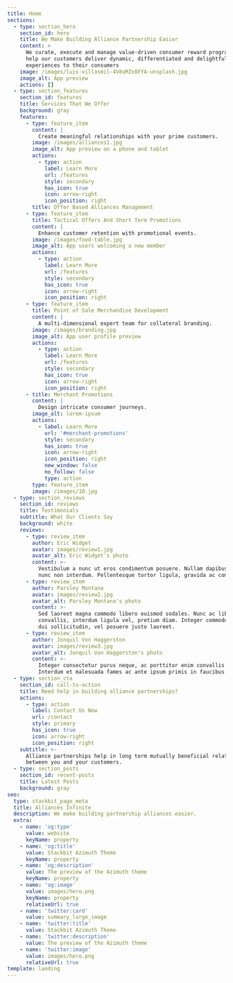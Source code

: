 ```yaml
---
title: Home
sections:
  - type: section_hero
    section_id: hero
    title: We Make Building Alliance Partnership Easier
    content: >
      We curate, execute and manage value-driven consumer reward programs that
      help our customers deliver dynamic, differentiated and delightful
      experiences to their consumers
    image: /images/luis-villasmil-4V8uMZx8FYA-unsplash.jpg
    image_alt: App preview
    actions: []
  - type: section_features
    section_id: features
    title: Services That We Offer
    background: gray
    features:
      - type: feature_item
        content: |
          Create meaningful relationships with your prime customers.
        image: /images/alliances1.jpg
        image_alt: App preview on a phone and tablet
        actions:
          - type: action
            label: Learn More
            url: /features
            style: secondary
            has_icon: true
            icon: arrow-right
            icon_position: right
        title: Offer Based Alliances Management
      - type: feature_item
        title: Tactical Offers And Short Term Promotions
        content: |
          Enhance customer retention with promotional events.
        image: /images/food-table.jpg
        image_alt: App users welcoming a new member
        actions:
          - type: action
            label: Learn More
            url: /features
            style: secondary
            has_icon: true
            icon: arrow-right
            icon_position: right
      - type: feature_item
        title: Point of Sale Merchandise Development
        content: |
          A multi-dimensional expert team for collateral branding.
        image: /images/branding.jpg
        image_alt: App user profile preview
        actions:
          - type: action
            label: Learn More
            url: /features
            style: secondary
            has_icon: true
            icon: arrow-right
            icon_position: right
      - title: Merchant Promotions
        content: |
          Design intricate consumer journeys.
        image_alt: lorem-ipsum
        actions:
          - label: Learn More
            url: '#merchant-promotions'
            style: secondary
            has_icon: true
            icon: arrow-right
            icon_position: right
            new_window: false
            no_follow: false
            type: action
        type: feature_item
        image: /images/10.jpg
  - type: section_reviews
    section_id: reviews
    title: Testimonials
    subtitle: What Our Clients Say
    background: white
    reviews:
      - type: review_item
        author: Eric Widget
        avatar: images/review1.jpg
        avatar_alt: Eric Widget's photo
        content: >-
          Vestibulum a nunc ut eros condimentum posuere. Nullam dapibus quis
          nunc non interdum. Pellentesque tortor ligula, gravida ac commodo eu.
      - type: review_item
        author: Parsley Montana
        avatar: images/review2.jpg
        avatar_alt: Parsley Montana's photo
        content: >-
          Sed laoreet magna commodo libero euismod sodales. Nunc ac libero
          convallis, interdum ligula vel, pretium diam. Integer commodo sem at
          dui sollicitudin, vel posuere justo laoreet.
      - type: review_item
        author: Jonquil Von Haggerston
        avatar: images/review3.jpg
        avatar_alt: Jonquil Von Haggerston's photo
        content: >-
          Integer consectetur purus neque, ac porttitor enim convallis vitae.
          Interdum et malesuada fames ac ante ipsum primis in faucibus.
  - type: section_cta
    section_id: call-to-action
    title: Need help in building alliance partnerships?
    actions:
      - type: action
        label: Contact Us Now
        url: /contact
        style: primary
        has_icon: true
        icon: arrow-right
        icon_position: right
    subtitle: >-
      Alliance partnerships help in long term mutually beneficial relationships
      between you and your customers.
  - type: section_posts
    section_id: recent-posts
    title: Latest Posts
    background: gray
seo:
  type: stackbit_page_meta
  title: Alliances Infinite
  description: We make building partnership alliances easier.
  extra:
    - name: 'og:type'
      value: website
      keyName: property
    - name: 'og:title'
      value: Stackbit Azimuth Theme
      keyName: property
    - name: 'og:description'
      value: The preview of the Azimuth theme
      keyName: property
    - name: 'og:image'
      value: images/hero.png
      keyName: property
      relativeUrl: true
    - name: 'twitter:card'
      value: summary_large_image
    - name: 'twitter:title'
      value: Stackbit Azimuth Theme
    - name: 'twitter:description'
      value: The preview of the Azimuth theme
    - name: 'twitter:image'
      value: images/hero.png
      relativeUrl: true
template: landing
---
```


